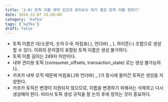 ```yaml
---
title: '2-8) 토픽 이름 제약 조건과 유지보수 하기 좋은 토픽 이름 정하기'
date: 2024-12-07 15:20:00
category: 'kafka'
tags: ['kafka']
draft: false
---
```


- 토픽 이름은 대/소문자, 숫자 0-9, 마침표(.), 언더바( _ ), 하이픈(-) 조합으로 생성할 수 있다. 이외의 문자열이 포함된 토픽 이름은 생성 불가하다.
- 토픽 이름 길이는 249자 미만이다.
- 내부 관리용 토픽 (comsumer_offsets, transaction_state) 로는 생성 불가능하다.
- 카프카 내부 로직 때문에 마침표(.)와 언더바( _ )가 동시에 들어간 토픽은 생성을 지양한다.
- 카프카 토픽은 변경이 지원되지 않으므로, 이름을 변경하기 위해서는 삭제하고 다시 생성해야 한다. 따라서 토픽 생성 규칙을 잘 논의 후에 정하는 것이 중요하다.